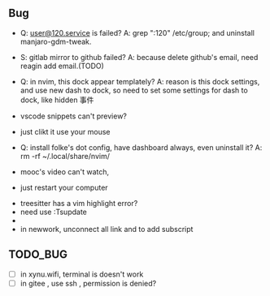 <!-- 九月 26, 2021 -->

Bug
---
- Q: user@120.service is failed?
  A: grep ":120" /etc/group;  and uninstall manjaro-gdm-tweak.

- S: gitlab mirror to github failed?
  A: because delete github's email, need reagin add email.(TODO)


- Q: in nvim, this dock appear templately?
  A: reason is this dock settings, and use new dash to dock, so need to set some settings for dash to dock, like hidden 事件

- vscode snippets can't preview?
- just clikt it use your mouse

- Q: install folke's dot config, have dashboard always, even uninstall it? 
	A: rm -rf ~/.local/share/nvim/
- mooc's video can't watch, 
- just restart your computer

<!-- - NOTE: not upgrade emacs -->

-  treesitter has a vim highlight error? 
-  need use :Tsupdate
-  
-   in newwork, unconnect all link and to add subscript


TODO_BUG
---
- [ ] in xynu.wifi, terminal is doesn't work
- [ ] in gitee , use ssh , permission is denied?
